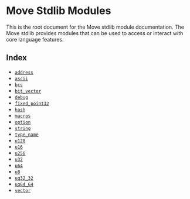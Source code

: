 
<a name="@Move_Stdlib_Modules_0"></a>

# Move Stdlib Modules


This is the root document for the Move stdlib module documentation. The Move stdlib provides modules that can be used to access or interact with core language features.


<a name="@Index_1"></a>

## Index


-  [`address`](../std/address.md#std_address)
-  [`ascii`](../std/ascii.md#std_ascii)
-  [`bcs`](../std/bcs.md#std_bcs)
-  [`bit_vector`](../std/bit_vector.md#std_bit_vector)
-  [`debug`](../std/debug.md#std_debug)
-  [`fixed_point32`](../std/fixed_point32.md#std_fixed_point32)
-  [`hash`](../std/hash.md#std_hash)
-  [`macros`](../std/macros.md#std_macros)
-  [`option`](../std/option.md#std_option)
-  [`string`](../std/string.md#std_string)
-  [`type_name`](../std/type_name.md#std_type_name)
-  [`u128`](../std/u128.md#std_u128)
-  [`u16`](../std/u16.md#std_u16)
-  [`u256`](../std/u256.md#std_u256)
-  [`u32`](../std/u32.md#std_u32)
-  [`u64`](../std/u64.md#std_u64)
-  [`u8`](../std/u8.md#std_u8)
-  [`uq32_32`](../std/uq32_32.md#std_uq32_32)
-  [`uq64_64`](../std/uq64_64.md#std_uq64_64)
-  [`vector`](../std/vector.md#std_vector)


[//]: # ("File containing references which can be used from documentation")
